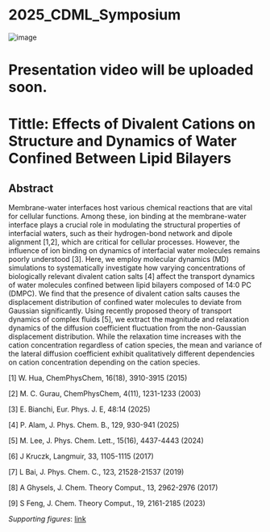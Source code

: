 # 2025_CDML_Symposium

![image](https://github.com/user-attachments/assets/1c3d8c10-4cf1-47be-b77b-10682b5db714)

# Presentation video will be uploaded soon.

# Tittle: Effects of Divalent Cations on Structure and Dynamics of Water Confined Between Lipid Bilayers

## Abstract
Membrane-water interfaces host various chemical reactions that are vital for cellular functions. Among these, ion binding at the membrane-water interface plays a crucial role in modulating the structural properties of interfacial waters, such as their hydrogen-bond network and dipole alignment [1,2], which are critical for cellular processes. However, the influence of ion binding on dynamics of interfacial water molecules remains poorly understood [3]. Here, we employ molecular dynamics (MD) simulations to systematically investigate how varying concentrations of biologically relevant divalent cation salts [4] affect the transport dynamics of water molecules confined between lipid bilayers composed of 14:0 PC (DMPC). We find that the presence of divalent cation salts causes the displacement distribution of confined water molecules to deviate from Gaussian significantly. Using recently proposed theory of transport dynamics of complex fluids [5], we extract the magnitude and relaxation dynamics of the diffusion coefficient fluctuation from the non-Gaussian displacement distribution. While the relaxation time increases with the cation concentration regardless of cation species, the mean and variance of the lateral diffusion coefficient exhibit qualitatively different dependencies on cation concentration depending on the cation species.



[1] W. Hua, ChemPhysChem, 16(18), 3910-3915 (2015) 

[2] M. C. Gurau, ChemPhysChem, 4(11), 1231-1233 (2003)

[3] E. Bianchi, Eur. Phys. J. E, 48:14 (2025) 

[4] P. Alam, J. Phys. Chem. B., 129, 930-941 (2025) 

[5] M. Lee, J. Phys. Chem. Lett., 15(16), 4437-4443 (2024)

[6] J Kruczk, Langmuir, 33, 1105-1115 (2017)

[7] L Bai, J. Phys. Chem. C., 123, 21528-21537  (2019)

[8] A Ghysels, J. Chem. Theory Comput., 13, 2962-2976 (2017)

[9] S Feng, J. Chem. Theory Comput., 19, 2161-2185 (2023)

*Supporting figures*: [link](https://github.com/thereexist/2025_CDML_Symposium/blob/main/SI%20figure.pdf)
